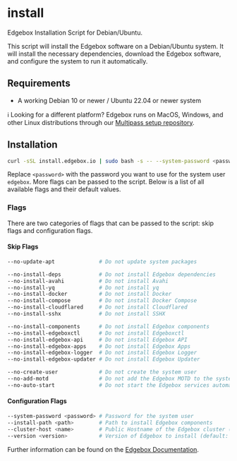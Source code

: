# install

Edgebox Installation Script for Debian/Ubuntu.

This script will install the Edgebox software on a Debian/Ubuntu system. It will install the necessary dependencies, download the Edgebox software, and configure the system to run it automatically.

## Requirements

- A working Debian 10 or newer / Ubuntu 22.04 or newer system

ℹ️ Looking for a different platform? Edgebox runs on MacOS, Windows, and other Linux distributions through our [Multipass setup repository](https://github.com/edgebox-iot/multipass-setup).

## Installation

```bash
curl -sSL install.edgebox.io | sudo bash -s -- --system-password <password>
```

Replace `<password>` with the password you want to use for the system user `edgebox`.
More flags can be passed to the script. Below is a list of all available flags and their default values.

### Flags

There are two categories of flags that can be passed to the script: skip flags and configuration flags.

#### Skip Flags

```bash
--no-update-apt              # Do not update system packages

--no-install-deps            # Do not install Edgebox dependencies
--no-install-avahi           # Do not install Avahi
--no-install-yq              # Do not install yq
--no-install-docker          # Do not install Docker
--no-install-compose         # Do not install Docker Compose
--no-install-cloudflared     # Do not install Cloudflared
--no-install-sshx            # Do not install SSHX

--no-install-components      # Do not install Edgebox components
--no-install-edgeboxctl      # Do not install Edgeboxctl
--no-install-edgebox-api     # Do not install Edgebox API
--no-install-edgebox-apps    # Do not install Edgebox Apps
--no-install-edgebox-logger  # Do not install Edgebox Logger
--no-install-edgebox-updater # Do not install Edgebox Updater

--no-create-user             # Do not create the system user
--no-add-motd                # Do not add the Edgebox MOTD to the system prompt
--no-auto-start              # Do not start the Edgebox services automatically
```

#### Configuration Flags

```bash
--system-password <password> # Password for the system user
--install-path <path>        # Path to install Edgebox components
--cluster-host <name>        # Public Hostname of the Edgebox cluster (for load balancer support configuration)
--version <version>          # Version of Edgebox to install (default: latest)
```


Further information can be found on the [Edgebox Documentation](https://docs.edgebox.com).

